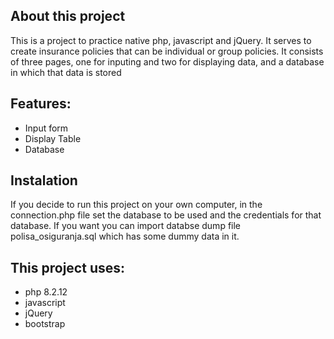 ## About this project 
This is a project to practice native php, javascript and jQuery. It serves to create insurance policies that can be individual or group policies. It consists of three pages, one for inputing and two for displaying data, and a database in which that data is stored

## Features:

- Input form
- Display Table
- Database

## Instalation 
If you decide to run this project on your own computer, in the connection.php file set the database to be used and the credentials for that database. If you want you can import databse dump file polisa_osiguranja.sql which has some dummy data in it.

## This project uses:
- php 8.2.12
- javascript
- jQuery
- bootstrap